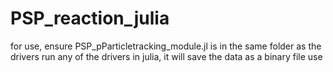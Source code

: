 # PSP_reaction_julia

for use, ensure  PSP_pParticletracking_module.jl is in the same folder as the drivers
run any of the drivers in julia, it will save the data as a binary file
use
